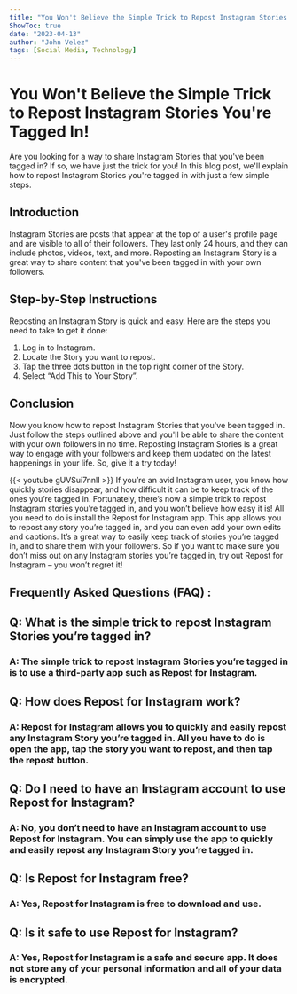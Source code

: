 ```yaml
---
title: "You Won't Believe the Simple Trick to Repost Instagram Stories You're Tagged In!"
ShowToc: true 
date: "2023-04-13"
author: "John Velez" 
tags: [Social Media, Technology]
---
```

# You Won't Believe the Simple Trick to Repost Instagram Stories You're Tagged In!

Are you looking for a way to share Instagram Stories that you've been tagged in? If so, we have just the trick for you! In this blog post, we'll explain how to repost Instagram Stories you're tagged in with just a few simple steps.

## Introduction

Instagram Stories are posts that appear at the top of a user's profile page and are visible to all of their followers. They last only 24 hours, and they can include photos, videos, text, and more. Reposting an Instagram Story is a great way to share content that you've been tagged in with your own followers.

## Step-by-Step Instructions

Reposting an Instagram Story is quick and easy. Here are the steps you need to take to get it done:

1. Log in to Instagram.
2. Locate the Story you want to repost.
3. Tap the three dots button in the top right corner of the Story.
4. Select “Add This to Your Story”.

## Conclusion

Now you know how to repost Instagram Stories that you've been tagged in. Just follow the steps outlined above and you'll be able to share the content with your own followers in no time. Reposting Instagram Stories is a great way to engage with your followers and keep them updated on the latest happenings in your life. So, give it a try today!

{{< youtube gUVSui7nnlI >}} 
If you’re an avid Instagram user, you know how quickly stories disappear, and how difficult it can be to keep track of the ones you’re tagged in. Fortunately, there’s now a simple trick to repost Instagram stories you’re tagged in, and you won’t believe how easy it is! All you need to do is install the Repost for Instagram app. This app allows you to repost any story you’re tagged in, and you can even add your own edits and captions. It’s a great way to easily keep track of stories you’re tagged in, and to share them with your followers. So if you want to make sure you don’t miss out on any Instagram stories you’re tagged in, try out Repost for Instagram – you won’t regret it!

## Frequently Asked Questions (FAQ) :
<h2>Q: What is the simple trick to repost Instagram Stories you’re tagged in?</h2>

<h3>A: The simple trick to repost Instagram Stories you’re tagged in is to use a third-party app such as Repost for Instagram.</h3>

<h2>Q: How does Repost for Instagram work?</h2>

<h3>A: Repost for Instagram allows you to quickly and easily repost any Instagram Story you’re tagged in. All you have to do is open the app, tap the story you want to repost, and then tap the repost button.</h3>

<h2>Q: Do I need to have an Instagram account to use Repost for Instagram?</h2>

<h3>A: No, you don’t need to have an Instagram account to use Repost for Instagram. You can simply use the app to quickly and easily repost any Instagram Story you’re tagged in.</h3>

<h2>Q: Is Repost for Instagram free?</h2>

<h3>A: Yes, Repost for Instagram is free to download and use.</h3>

<h2>Q: Is it safe to use Repost for Instagram?</h2>

<h3>A: Yes, Repost for Instagram is a safe and secure app. It does not store any of your personal information and all of your data is encrypted.</h3>




